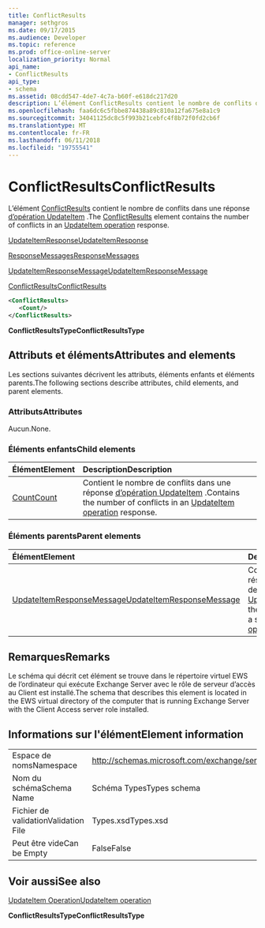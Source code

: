 ```yaml
---
title: ConflictResults
manager: sethgros
ms.date: 09/17/2015
ms.audience: Developer
ms.topic: reference
ms.prod: office-online-server
localization_priority: Normal
api_name:
- ConflictResults
api_type:
- schema
ms.assetid: 08cdd547-4de7-4c7a-b60f-e618dc217d20
description: L’élément ConflictResults contient le nombre de conflits dans une réponse d’opération UpdateItem.
ms.openlocfilehash: faa6dc6c5fbbe874438a89c810a12fa675e8a1c9
ms.sourcegitcommit: 34041125dc8c5f993b21cebfc4f8b72f0fd2cb6f
ms.translationtype: MT
ms.contentlocale: fr-FR
ms.lasthandoff: 06/11/2018
ms.locfileid: "19755541"
---
```

# <a name="conflictresults"></a><span data-ttu-id="38a6b-103">ConflictResults</span><span class="sxs-lookup"><span data-stu-id="38a6b-103">ConflictResults</span></span>

<span data-ttu-id="38a6b-104">L’élément [ConflictResults](conflictresults.md) contient le nombre de conflits dans une réponse [d’opération UpdateItem](updateitem-operation.md) .</span><span class="sxs-lookup"><span data-stu-id="38a6b-104">The [ConflictResults](conflictresults.md) element contains the number of conflicts in an [UpdateItem operation](updateitem-operation.md) response.</span></span> 
  
[<span data-ttu-id="38a6b-105">UpdateItemResponse</span><span class="sxs-lookup"><span data-stu-id="38a6b-105">UpdateItemResponse</span></span>](updateitemresponse.md)
  
[<span data-ttu-id="38a6b-106">ResponseMessages</span><span class="sxs-lookup"><span data-stu-id="38a6b-106">ResponseMessages</span></span>](responsemessages.md)
  
[<span data-ttu-id="38a6b-107">UpdateItemResponseMessage</span><span class="sxs-lookup"><span data-stu-id="38a6b-107">UpdateItemResponseMessage</span></span>](updateitemresponsemessage.md)
  
[<span data-ttu-id="38a6b-108">ConflictResults</span><span class="sxs-lookup"><span data-stu-id="38a6b-108">ConflictResults</span></span>](conflictresults.md)
  
```xml
<ConflictResults>
   <Count/>
</ConflictResults>
```

 <span data-ttu-id="38a6b-109">**ConflictResultsType**</span><span class="sxs-lookup"><span data-stu-id="38a6b-109">**ConflictResultsType**</span></span>
## <a name="attributes-and-elements"></a><span data-ttu-id="38a6b-110">Attributs et éléments</span><span class="sxs-lookup"><span data-stu-id="38a6b-110">Attributes and elements</span></span>

<span data-ttu-id="38a6b-111">Les sections suivantes décrivent les attributs, éléments enfants et éléments parents.</span><span class="sxs-lookup"><span data-stu-id="38a6b-111">The following sections describe attributes, child elements, and parent elements.</span></span>
  
### <a name="attributes"></a><span data-ttu-id="38a6b-112">Attributs</span><span class="sxs-lookup"><span data-stu-id="38a6b-112">Attributes</span></span>

<span data-ttu-id="38a6b-113">Aucun.</span><span class="sxs-lookup"><span data-stu-id="38a6b-113">None.</span></span>
  
### <a name="child-elements"></a><span data-ttu-id="38a6b-114">Éléments enfants</span><span class="sxs-lookup"><span data-stu-id="38a6b-114">Child elements</span></span>

|<span data-ttu-id="38a6b-115">**Élément**</span><span class="sxs-lookup"><span data-stu-id="38a6b-115">**Element**</span></span>|<span data-ttu-id="38a6b-116">**Description**</span><span class="sxs-lookup"><span data-stu-id="38a6b-116">**Description**</span></span>|
|:-----|:-----|
|[<span data-ttu-id="38a6b-117">Count</span><span class="sxs-lookup"><span data-stu-id="38a6b-117">Count</span></span>](count.md) <br/> |<span data-ttu-id="38a6b-118">Contient le nombre de conflits dans une réponse [d’opération UpdateItem](updateitem-operation.md) .</span><span class="sxs-lookup"><span data-stu-id="38a6b-118">Contains the number of conflicts in an [UpdateItem operation](updateitem-operation.md) response.</span></span>  <br/> |
   
### <a name="parent-elements"></a><span data-ttu-id="38a6b-119">Éléments parents</span><span class="sxs-lookup"><span data-stu-id="38a6b-119">Parent elements</span></span>

|<span data-ttu-id="38a6b-120">**Élément**</span><span class="sxs-lookup"><span data-stu-id="38a6b-120">**Element**</span></span>|<span data-ttu-id="38a6b-121">**Description**</span><span class="sxs-lookup"><span data-stu-id="38a6b-121">**Description**</span></span>|
|:-----|:-----|
|[<span data-ttu-id="38a6b-122">UpdateItemResponseMessage</span><span class="sxs-lookup"><span data-stu-id="38a6b-122">UpdateItemResponseMessage</span></span>](updateitemresponsemessage.md) <br/> |<span data-ttu-id="38a6b-123">Contient l’état et les résultats d’une seule demande [d’opération UpdateItem](updateitem-operation.md) .</span><span class="sxs-lookup"><span data-stu-id="38a6b-123">Contains the status and result of a single [UpdateItem operation](updateitem-operation.md) request.</span></span>  <br/> |
   
## <a name="remarks"></a><span data-ttu-id="38a6b-124">Remarques</span><span class="sxs-lookup"><span data-stu-id="38a6b-124">Remarks</span></span>

<span data-ttu-id="38a6b-125">Le schéma qui décrit cet élément se trouve dans le répertoire virtuel EWS de l’ordinateur qui exécute Exchange Server avec le rôle de serveur d’accès au Client est installé.</span><span class="sxs-lookup"><span data-stu-id="38a6b-125">The schema that describes this element is located in the EWS virtual directory of the computer that is running Exchange Server with the Client Access server role installed.</span></span>
  
## <a name="element-information"></a><span data-ttu-id="38a6b-126">Informations sur l'élément</span><span class="sxs-lookup"><span data-stu-id="38a6b-126">Element information</span></span>

|||
|:-----|:-----|
|<span data-ttu-id="38a6b-127">Espace de noms</span><span class="sxs-lookup"><span data-stu-id="38a6b-127">Namespace</span></span>  <br/> |http://schemas.microsoft.com/exchange/services/2006/types  <br/> |
|<span data-ttu-id="38a6b-128">Nom du schéma</span><span class="sxs-lookup"><span data-stu-id="38a6b-128">Schema Name</span></span>  <br/> |<span data-ttu-id="38a6b-129">Schéma Types</span><span class="sxs-lookup"><span data-stu-id="38a6b-129">Types schema</span></span>  <br/> |
|<span data-ttu-id="38a6b-130">Fichier de validation</span><span class="sxs-lookup"><span data-stu-id="38a6b-130">Validation File</span></span>  <br/> |<span data-ttu-id="38a6b-131">Types.xsd</span><span class="sxs-lookup"><span data-stu-id="38a6b-131">Types.xsd</span></span>  <br/> |
|<span data-ttu-id="38a6b-132">Peut être vide</span><span class="sxs-lookup"><span data-stu-id="38a6b-132">Can be Empty</span></span>  <br/> |<span data-ttu-id="38a6b-133">False</span><span class="sxs-lookup"><span data-stu-id="38a6b-133">False</span></span>  <br/> |
   
## <a name="see-also"></a><span data-ttu-id="38a6b-134">Voir aussi</span><span class="sxs-lookup"><span data-stu-id="38a6b-134">See also</span></span>



[<span data-ttu-id="38a6b-135">UpdateItem Operation</span><span class="sxs-lookup"><span data-stu-id="38a6b-135">UpdateItem operation</span></span>](updateitem-operation.md)
  
 <span data-ttu-id="38a6b-136">**ConflictResultsType**</span><span class="sxs-lookup"><span data-stu-id="38a6b-136">**ConflictResultsType**</span></span>

